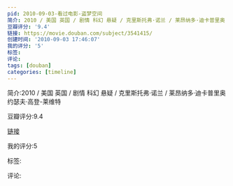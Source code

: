 ```yaml
---
pid: 2010-09-03-看过电影-盗梦空间
简介: 2010 / 美国 英国 / 剧情 科幻 悬疑 / 克里斯托弗·诺兰 / 莱昂纳多·迪卡普里奥 约瑟夫·高登-莱维特
豆瓣评分: '9.4'
链接: https://movie.douban.com/subject/3541415/
创建时间: '2010-09-03 17:46:07'
我的评分: '5'
标签:
评论:
tags: [douban]
categories: [timeline]
---
```

简介:2010 / 美国 英国 / 剧情 科幻 悬疑 / 克里斯托弗·诺兰 / 莱昂纳多·迪卡普里奥 约瑟夫·高登-莱维特

豆瓣评分:9.4

[链接](https://movie.douban.com/subject/3541415/)

我的评分:5

标签:

评论:

